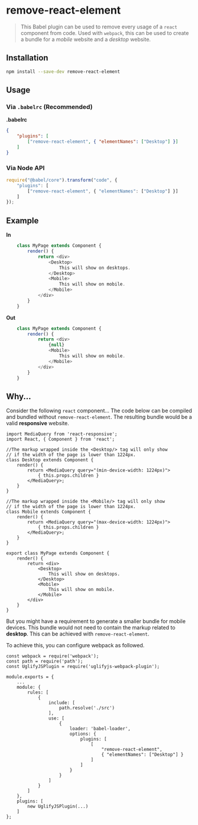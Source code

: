 # remove-react-element

> This Babel plugin can be used to remove every usage of a `react` component from code. Used with `webpack`, this can be used to create a bundle for a *mobile* website and a *desktop* website.

## Installation

```sh
npm install --save-dev remove-react-element
```

## Usage

### Via `.babelrc` (Recommended)

**.babelrc**

```json
{
	"plugins": [
		["remove-react-element", { "elementNames": ["Desktop"] }]
	]
}
```

### Via Node API

```javascript
require("@babel/core").transform("code", {
	"plugins": [
		["remove-react-element", { "elementNames": ["Desktop"] }]
	]
});
```

## Example

**In**

```javascript
	class MyPage extends Component {
	    render() {
	        return <div>
	            <Desktop>
	                This will show on desktops.
	            </Desktop>
	            <Mobile>
	                This will show on mobile.
	            </Mobile>
	        </div>
	    }
	}
```

**Out**

```javascript
	class MyPage extends Component {
	    render() {
	        return <div>
	            {null}
	            <Mobile>
	                This will show on mobile.
	            </Mobile>
	        </div>
	    }
	}
```

## Why...
Consider the following `react` component... The code below can be compiled and bundled without `remove-react-element`.  The resulting bundle would be a valid **responsive** website.

	import MediaQuery from 'react-responsive';
	import React, { Component } from 'react';
	
	//The markup wrapped inside the <Desktop/> tag will only show
	// if the width of the page is lower than 1224px.
	class Desktop extends Component {
	    render() {
	        return <MediaQuery query="(min-device-width: 1224px)">
	            { this.props.children }
	        </MediaQuery>;
	    }
	}
	
	//The markup wrapped inside the <Mobile/> tag will only show
	// if the width of the page is lower than 1224px.
	class Mobile extends Component {
	    render() {
	        return <MediaQuery query="(max-device-width: 1224px)">
	            { this.props.children }
	        </MediaQuery>;
	    }
	}
	
	export class MyPage extends Component {
	    render() {
	        return <div>
	            <Desktop>
	                This will show on desktops.
	            </Desktop>
	            <Mobile>
	                This will show on mobile.
	            </Mobile>
	        </div>
	    }
	}

But you might have a requirement to generate a smaller bundle for mobile devices. This bundle would not need to contain the markup related to **desktop**. This can be achieved with `remove-react-element`.

To achieve this, you can configure webpack as followed.

	const webpack = require('webpack');
	const path = require('path');
	const UglifyJSPlugin = require('uglifyjs-webpack-plugin');
	
	module.exports = {
		...
		module: {
			rules: [
				{
					include: [
						path.resolve('./src')
					],
					use: [
						{
							loader: 'babel-loader',
							options: {
								plugins: [
									[
										"remove-react-element",
										{ "elementNames": ["Desktop"] }
								    ]
								]
							}
						}
					]
				}
			]
		},
		plugins: [
			new UglifyJSPlugin(...)
		]
	};